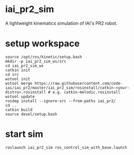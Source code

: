 # iai_pr2_sim
A lightweight kinematics simulation of IAI's PR2 robot.

# setup workspace
```
source /opt/ros/kinetic/setup.bash
mkdir -p iai_pr2_sim_ws/src
cd iai_pr2_sim_ws
catkin init
cd src
wstool init
wstool merge https://raw.githubusercontent.com/code-iai/iai_pr2/master/iai_pr2_sim/rosinstall/catkin-<your-distro>.rosinstall # e.g. catkin-melodic.rosinstall
wstool update
rosdep install --ignore-src --from-paths iai_pr2/
cd ..
catkin build
source devel/setup.bash
```

# start sim
```
roslaunch iai_pr2_sim ros_control_sim_with_base.launch
```
